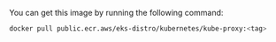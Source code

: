 You can get this image by running the following command:
  
```bash
docker pull public.ecr.aws/eks-distro/kubernetes/kube-proxy:<tag>
```
